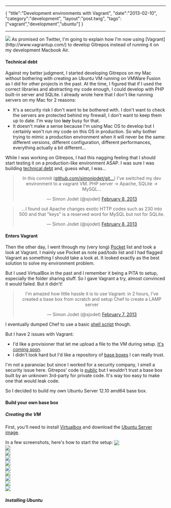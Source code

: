 ***
{
    "title":"Development environments with Vagrant",
    "date":"2013-02-10",
    "category":"development",
    "layout":"post.twig",
    "tags":["vagrant","development","ubuntu"]
}
***
<img src="/posts/img/2013-02-10-development-environments-with-vagrant/vagrant.jpg" class="post-img float-right"/>
As promised on Twitter, I'm going to explain how I'm now using [Vagrant](http://www.vagrantup.com/) to develop Gitrepos instead of running it on my development Macbook Air.

#### Technical debt
Against my better judgment, I started developing Gitrepos on my Mac without bothering with creating an Ubuntu VM running on VMWare Fusion as I did for other projects in the past. At the time, I figured that if I used the correct libraries and abstracting my code enough, I could develop with PHP built-in server and SQLite. I already wrote here that I don't like running servers on my Mac for 2 reasons:

* It's a security risk I don't want to be bothered with. I don't want to check the servers are protected behind my firewall, I don't want to keep them up to date. I'm way too <span style="text-decoration: line-through;">lazy</span> busy for that.
* It doesn't make a sense because I'm using Mac OS to develop but I certainly won't run my code on this OS in production. So why bother trying to mimic a production environment when it will never be the same: different versions, different configuration, different performances, everything actually a bit different...

While I was working on Gitrepos, I had this nagging feeling that I should start testing it on a production-like environment ASAP. I was sure I was building [technical debt](http://techcrunch.com/2013/02/09/technical-debt-will-kill-you/) and, guess what, I was...

<blockquote class="twitter-tweet" align="center" data-cards="hidden"><p>In this commit (<a href="https://t.co/hwFQEVJq" title="https://github.com/simonjodet/gitrepos/commit/1697136112fbde2463d040a392569e3a44468d5b">github.com/simonjodet/git…</a>) I've switched my dev environment to a vagrant VM. PHP server -&gt; Apache, SQLite -&gt; MySQL...</p>&mdash; Simon Jodet (@sjodet) <a href="https://twitter.com/sjodet/status/299939650649333760">February 8, 2013</a></blockquote>
<script async src="//platform.twitter.com/widgets.js" charset="utf-8"></script>
<blockquote class="twitter-tweet" align="center"><p>...I found out Apache changes exotic HTTP codes such as 230 into 500 and that "keys" is a reserved word for MySQL but not for SQLite.</p>&mdash; Simon Jodet (@sjodet) <a href="https://twitter.com/sjodet/status/299939663957864448">February 8, 2013</a></blockquote>
<script async src="//platform.twitter.com/widgets.js" charset="utf-8"></script>

#### Enters Vagrant
Then the other day, I went through my (very long) [Pocket](http://getpocket.com/) list and took a look at Vagrant. I mainly use Pocket as note pad/todo list and I had flagged Vagrant as something I should take a look at. It looked exactly as the best solution to solve my environment problem.

But I used VirtualBox in the past and I remember it being a PITA to setup, especially the folder sharing stuff. So I gave Vagrant a try, almost convinced it would failed. But it didn't!
<blockquote class="twitter-tweet" align="center"><p>I'm amazed how little hassle it is to use Vagrant: in 2 hours, I've created a base box from scratch and setup Chef to create a LAMP server</p>&mdash; Simon Jodet (@sjodet) <a href="https://twitter.com/sjodet/status/299471302404763648">February 7, 2013</a></blockquote>
<script async src="//platform.twitter.com/widgets.js" charset="utf-8"></script>

I eventually dumped Chef to use a basic [shell script](https://github.com/simonjodet/gitrepos/blob/150ec043f066f4be63a582bace7ba2fb1ae18640/deploy/deploy.sh) though.

But I have 2 issues with Vagrant:

* I'd like a provisioner that let me upload a file to the VM during setup. [It's coming soon](https://twitter.com/sjodet/statuses/299554780467052544).
* I didn't look hard but I'd like a repository of [base boxes](http://docs.vagrantup.com/v1/docs/base_boxes.html) I can really trust.

I'm not a paranoiac but since I worked for a security company, I smell a security issue here. Gitrepos' code is [public](https://github.com/simonjodet/gitrepos) but I wouldn't trust a base box built by an unknown 3rd-party for private code. It's way too easy to make one that would leak code.

So I decided to build my own Ubuntu Server 12.10 amd64 base box.

#### Build your own base box
##### Creating the VM
First, you'll need to install [Virtualbox](https://www.virtualbox.org/wiki/Downloads) and download the [Ubuntu Server image](http://www.ubuntu.com/download/server).

In a few screenshots, here's how to start the setup:
<img src="/posts/img/2013-02-10-development-environments-with-vagrant/setup_01.png" align="center"/><br>
<img src="/posts/img/2013-02-10-development-environments-with-vagrant/setup_02.png" align="center"/><br>
<img src="/posts/img/2013-02-10-development-environments-with-vagrant/setup_03.png" align="center"/><br>
<img src="/posts/img/2013-02-10-development-environments-with-vagrant/setup_04.png" align="center"/><br>
<img src="/posts/img/2013-02-10-development-environments-with-vagrant/setup_05.png" align="center"/><br>
<img src="/posts/img/2013-02-10-development-environments-with-vagrant/setup_06.png" align="center"/><br>
<img src="/posts/img/2013-02-10-development-environments-with-vagrant/setup_07.png" align="center"/><br>
<img src="/posts/img/2013-02-10-development-environments-with-vagrant/setup_08.png" align="center"/><br>
<img src="/posts/img/2013-02-10-development-environments-with-vagrant/setup_09.png" align="center"/><br>
<img src="/posts/img/2013-02-10-development-environments-with-vagrant/setup_10.png" align="center"/><br>

##### Installing Ubuntu
